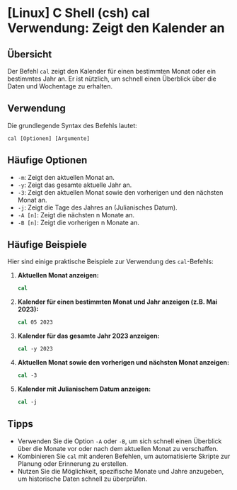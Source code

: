 # [Linux] C Shell (csh) cal Verwendung: Zeigt den Kalender an

## Übersicht
Der Befehl `cal` zeigt den Kalender für einen bestimmten Monat oder ein bestimmtes Jahr an. Er ist nützlich, um schnell einen Überblick über die Daten und Wochentage zu erhalten.

## Verwendung
Die grundlegende Syntax des Befehls lautet:

```
cal [Optionen] [Argumente]
```

## Häufige Optionen
- `-m`: Zeigt den aktuellen Monat an.
- `-y`: Zeigt das gesamte aktuelle Jahr an.
- `-3`: Zeigt den aktuellen Monat sowie den vorherigen und den nächsten Monat an.
- `-j`: Zeigt die Tage des Jahres an (Julianisches Datum).
- `-A [n]`: Zeigt die nächsten n Monate an.
- `-B [n]`: Zeigt die vorherigen n Monate an.

## Häufige Beispiele
Hier sind einige praktische Beispiele zur Verwendung des `cal`-Befehls:

1. **Aktuellen Monat anzeigen:**
   ```csh
   cal
   ```

2. **Kalender für einen bestimmten Monat und Jahr anzeigen (z.B. Mai 2023):**
   ```csh
   cal 05 2023
   ```

3. **Kalender für das gesamte Jahr 2023 anzeigen:**
   ```csh
   cal -y 2023
   ```

4. **Aktuellen Monat sowie den vorherigen und nächsten Monat anzeigen:**
   ```csh
   cal -3
   ```

5. **Kalender mit Julianischem Datum anzeigen:**
   ```csh
   cal -j
   ```

## Tipps
- Verwenden Sie die Option `-A` oder `-B`, um sich schnell einen Überblick über die Monate vor oder nach dem aktuellen Monat zu verschaffen.
- Kombinieren Sie `cal` mit anderen Befehlen, um automatisierte Skripte zur Planung oder Erinnerung zu erstellen.
- Nutzen Sie die Möglichkeit, spezifische Monate und Jahre anzugeben, um historische Daten schnell zu überprüfen.